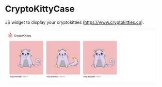 # CryptoKittyCase
JS widget to display your cryptokitties (https://www.cryptokitties.co).

![screenshot of CryptoKittyCase](screenshot.png)
